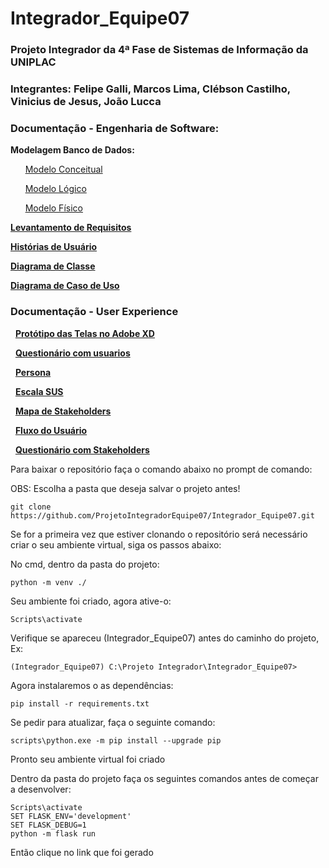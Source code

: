 # Integrador_Equipe07
### Projeto Integrador da 4ª Fase de Sistemas de Informação da UNIPLAC

### Integrantes: Felipe Galli, Marcos Lima, Clébson Castilho, Vinicius de Jesus, João Lucca

### Documentação - Engenharia de Software:

**Modelagem Banco de Dados:**



&nbsp;&nbsp;&nbsp;&nbsp;&nbsp; [Modelo Conceitual](./Engenharia_de_Software/Modelagem_Banco/Modelo_Conceitual.jpg)


&nbsp;&nbsp;&nbsp;&nbsp;&nbsp; [Modelo Lógico](./Engenharia_de_Software/Modelagem_Banco/Modelo_Logico.jpg)

&nbsp;&nbsp;&nbsp;&nbsp;&nbsp; [Modelo Físico](./Engenharia_de_Software/Modelagem_Banco/Modelo_Fisico.sql)

**[Levantamento de Requisitos](./Engenharia_de_Software/Levantamento_de_Requisitos.docx)**

**[Histórias de Usuário](./Engenharia_de_Software/Historias_de_usuario.docx)**

**[Diagrama de Classe](./Engenharia_de_Software/Diagrama_De_Classe.pdf)**

**[Diagrama de Caso de Uso](./Engenharia_de_Software/Diagrama_Caso_de_Uso.pdf)**

### Documentação - User Experience

&nbsp;&nbsp;**[Protótipo das Telas no Adobe XD](https://xd.adobe.com/view/36d4d1b3-7229-4b67-b60e-7fde57943669-6387/)**

&nbsp;&nbsp;**[Questionário com usuarios](./UX/Formulario_questionario_com_Usuarios.docx)**

&nbsp;&nbsp;**[Persona](./UX/Persona_pastelaria.docx)**

&nbsp;&nbsp;**[Escala SUS](./UX/Escala_SUS.xlsx)**

&nbsp;&nbsp;**[Mapa de Stakeholders](./UX/mapa_stakeholders.jpg)**

&nbsp;&nbsp;**[Fluxo do Usuário](./UX/Fluxo_Usuario.png)**

&nbsp;&nbsp;**[Questionário com Stakeholders](./UX/questionario_de_stakeholder_clientes.docx)**

<p>Para baixar o repositório faça o comando abaixo no prompt de comando:</p> 

<p>OBS: Escolha a pasta que deseja salvar o projeto antes!</p> 

`git clone https://github.com/ProjetoIntegradorEquipe07/Integrador_Equipe07.git`

<p>Se for a primeira vez que estiver clonando o repositório será necessário criar o seu ambiente virtual, siga os passos abaixo:</p>

<p>No cmd, dentro da pasta do projeto:</p>

`python -m venv ./`<br>
<p>Seu ambiente foi criado, agora ative-o:</p>

`Scripts\activate`<br>
<p>Verifique se apareceu (Integrador_Equipe07) antes do caminho do projeto, Ex: </p>

`(Integrador_Equipe07) C:\Projeto Integrador\Integrador_Equipe07>`
<p>Agora instalaremos o as dependências: </p>

`pip install -r requirements.txt`<br>

<p>Se pedir para atualizar, faça o seguinte comando:</p>

`scripts\python.exe -m pip install --upgrade pip`

<p>Pronto seu ambiente virtual foi criado</p>

<p>Dentro da pasta do projeto faça os seguintes comandos antes de começar a desenvolver:</p> 

`Scripts\activate`<br>
`SET FLASK_ENV='development'`<br>
`SET FLASK_DEBUG=1`<br>
`python -m flask run`

<p>Então clique no link que foi gerado</p> 





